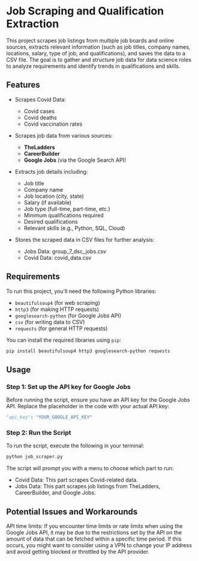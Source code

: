 # Job Scraping and Qualification Extraction

This project scrapes job listings from multiple job boards and online sources, extracts relevant information (such as job titles, company names, locations, salary, type of job, and qualifications), and saves the data to a CSV file. The goal is to gather and structure job data for data science roles to analyze requirements and identify trends in qualifications and skills.

## Features

- Scrapes Covid Data:
  - Covid cases
  - Covid deaths
  - Covid vaccination rates
  
- Scrapes job data from various sources:
  - **TheLadders**
  - **CareerBuilder**
  - **Google Jobs** (via the Google Search API)

- Extracts job details including:
  - Job title
  - Company name
  - Job location (city, state)
  - Salary (if available)
  - Job type (full-time, part-time, etc.)
  - Minimum qualifications required
  - Desired qualifications
  - Relevant skills (e.g., Python, SQL, Cloud)

- Stores the scraped data in CSV files for further analysis:
  - Jobs Data: group_7_dsc_jobs.csv
  - Covid Data: covid_data.csv

## Requirements

To run this project, you'll need the following Python libraries:

- `beautifulsoup4` (for web scraping)
- `http3` (for making HTTP requests)
- `googlesearch-python` (for Google Jobs API)
- `csv` (for writing data to CSV)
- `requests` (for general HTTP requests)

You can install the required libraries using `pip`:

```bash
pip install beautifulsoup4 http3 googlesearch-python requests
```

## Usage

### Step 1: Set up the API key for Google Jobs

Before running the script, ensure you have an API key for the Google Jobs API. Replace the placeholder in the code with your actual API key:

```python
"api_key": "YOUR_GOOGLE_API_KEY"
```

### Step 2: Run the Script

To run the script, execute the following in your terminal:

```python
python job_scraper.py
```

The script will prompt you with a menu to choose which part to run:

- Covid Data: This part scrapes Covid-related data.
- Jobs Data: This part scrapes job listings from TheLadders, CareerBuilder, and Google Jobs.

## Potential Issues and Workarounds
API time limits: If you encounter time limits or rate limits when using the Google Jobs API, it may be due to the restrictions set by the API on the amount of data that can be fetched within a specific time period. If this occurs, you might want to consider using a VPN to change your IP address and avoid getting blocked or throttled by the API provider.
